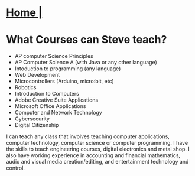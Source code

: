 # [Home |](../index.md)
# What Courses can Steve teach?
+ AP computer Science Principles
+ AP Computer Science A (with Java or any other language)
+ Intoduction to programming (any language)
+ Web Development
+ Microcontrollers (Arduino, micro:bit, etc)
+ Robotics
+ Introduction to Computers
+ Adobe Creative Suite Applications
+ Microsoft Office Applications
+ Computer and Network Technology
+ Cybersecurity
+ Digital Citizenship

I can teach any class that involves teaching computer applications, computer technology, computer science or computer programming. I have the skills to teach engineering courses, digital electronics and metal shop. I also have working experience in accounting and financial mathematics, audio and visual media creation/editing, and entertainment technology and control.
